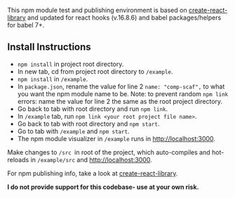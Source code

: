 This npm module test and publishing environment is based on [create-react-library](https://github.com/transitive-bullshit/create-react-library) and updated for react hooks (v.16.8.6) and babel packages/helpers for babel 7+.

## Install Instructions
 - `npm install` in project root directory.
 - In new tab, cd from project root directory to `/example`.
 - `npm install` in `/example`.
 - In `package.json`, rename the value for line 2 `name: "comp-scaf",` to what you want the npm module name to be. Note: to prevent random `npm link` errors: name the value for line 2 the same as the root project directory.
 - Go back to tab with root directory and run `npm link`.
 - In `/example` tab, run `npm link <your root project file name>`.
 - Go back to tab with root directory and `npm start`.
 - Go to tab with `/example` and `npm start`.
 - The npm module visualizer in `/example` runs in [http://localhost:3000](http://localhost:3000).

Make changes to `/src `in root of the project, which auto-compiles and hot-reloads in `/example/src` and [http://localhost:3000](http://localhost:3000).

For npm publishing info, take a look at [create-react-library](https://github.com/transitive-bullshit/create-react-library).

**I do not provide support for this codebase- use at your own risk.**